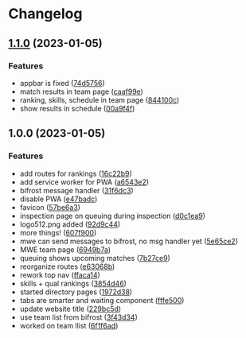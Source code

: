 # Changelog

## [1.1.0](https://github.com/18x18az/suez/compare/v1.0.0...v1.1.0) (2023-01-05)


### Features

* appbar is fixed ([74d5756](https://github.com/18x18az/suez/commit/74d575648fe6fa603bc1b91c32cf76def4839d89))
* match results in team page ([caaf99e](https://github.com/18x18az/suez/commit/caaf99e99f8fb5eae8508c9e30ff97f857da078c))
* ranking, skills, schedule in team page ([844100c](https://github.com/18x18az/suez/commit/844100c5bf7130bc5b2492236de3f3b6a585461b))
* show results in schedule ([00a9f4f](https://github.com/18x18az/suez/commit/00a9f4f68d5d2032dd4497e48b33f607d3a1cd14))

## 1.0.0 (2023-01-05)


### Features

* add routes for rankings ([16c22b9](https://github.com/18x18az/suez/commit/16c22b93e7998e8f49d21ce0a13c6808feb00889))
* add service worker for PWA ([a6543e2](https://github.com/18x18az/suez/commit/a6543e279e448d212d34b251580f6fc535cb56f0))
* bifrost message handler ([31f6dc3](https://github.com/18x18az/suez/commit/31f6dc36da403c8fbcea38a01fa7f6cc8e42e36d))
* disable PWA ([e47badc](https://github.com/18x18az/suez/commit/e47badc61d6848f7b9ea0da25cf62b1b75237c88))
* favicon ([57be6a3](https://github.com/18x18az/suez/commit/57be6a349c25f888df523a063c461074592d09ed))
* inspection page on queuing during inspection ([d0c1ea9](https://github.com/18x18az/suez/commit/d0c1ea934a6ad885694f3d3f2a759cae37d45673))
* logo512.png added ([92d9c44](https://github.com/18x18az/suez/commit/92d9c4466e9d7ba1d9d6d99d7cced0de2b81b2d7))
* more things! ([607f900](https://github.com/18x18az/suez/commit/607f90061b9370fa76dd59c89a17fd26ec5407eb))
* mwe can send messages to bifrost, no msg handler yet ([5e65ce2](https://github.com/18x18az/suez/commit/5e65ce2c972a0b787a3d7f58dad3612faf039f80))
* MWE team page ([6949b7a](https://github.com/18x18az/suez/commit/6949b7a3bdaf72e859c84066c611b59423985d1b))
* queuing shows upcoming matches ([7b27ce9](https://github.com/18x18az/suez/commit/7b27ce9cd8a27a668988c80285a9888d9e0b9afd))
* reorganize routes ([e63068b](https://github.com/18x18az/suez/commit/e63068b52366c344d10aa9ab0fca12bacfe5f629))
* rework top nav ([ffaca14](https://github.com/18x18az/suez/commit/ffaca14a1596adececbe7a522bab740e653b441c))
* skills + qual rankings ([3854d46](https://github.com/18x18az/suez/commit/3854d46a392aebbd1f0c925139526aafcf46ef35))
* started directory pages ([1972d38](https://github.com/18x18az/suez/commit/1972d38e170cd0a990ed651d5d26d76c9fc67eb0))
* tabs are smarter and waiting component ([fffe500](https://github.com/18x18az/suez/commit/fffe50035135ec6b6fc47949c29722f5fdf69bfd))
* update website title ([229bc5d](https://github.com/18x18az/suez/commit/229bc5da37bf6495cea761e382b59c21bce884f0))
* use team list from bifrost ([3f43d34](https://github.com/18x18az/suez/commit/3f43d34e0d5b67a9ed08bfa77d5132a94b1d9dd7))
* worked on team llist ([6f1f6ad](https://github.com/18x18az/suez/commit/6f1f6adda1f8d5c4e086cd1368787a06f9ad23e5))
